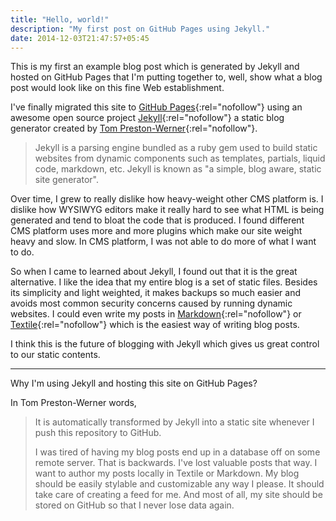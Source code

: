 ```yaml
---
title: "Hello, world!"
description: "My first post on GitHub Pages using Jekyll."
date: 2014-12-03T21:47:57+05:45
---
```


This is my first an example blog post which is generated by Jekyll and hosted on GitHub Pages that I'm putting together to, well, show what a blog post would look like on this fine Web establishment.

I've finally migrated this site to [GitHub Pages](http://pages.github.com){:rel="nofollow"} using an awesome open source project [Jekyll](http://jekyllrb.com){:rel="nofollow"} a static blog generator created by [Tom Preston-Werner](http://github.com/mojombo){:rel="nofollow"}.

> Jekyll is a parsing engine bundled as a ruby gem used to build static websites from dynamic components such as templates, partials, liquid code, markdown, etc. Jekyll is known as "a simple, blog aware, static site generator".

Over time, I grew to really dislike how heavy-weight other CMS platform is. I dislike how WYSIWYG editors make it really hard to see what HTML is being generated and tend to bloat the code that is produced. I found different CMS platform uses more and more plugins which make our site weight heavy and slow. In CMS platform, I was not able to do more of what I want to do.

So when I came to learned about Jekyll, I found out that it is the great alternative. I like the idea that my entire blog is a set of static files. Besides its simplicity and light weighted, it makes backups so much easier and avoids most common security concerns caused by running dynamic websites. I could even write my posts in [Markdown](http://en.wikipedia.org/wiki/Markdown){:rel="nofollow"} or [Textile](<http://en.wikipedia.org/wiki/Textile_(markup_language)>){:rel="nofollow"} which is the easiest way of writing blog posts.

I think this is the future of blogging with Jekyll which gives us great control to our static contents.

---

Why I'm using Jekyll and hosting this site on GitHub Pages?

In Tom Preston-Werner words,

> It is automatically transformed by Jekyll into a static site whenever I push this repository to GitHub.
>
> I was tired of having my blog posts end up in a database off on some remote server. That is backwards. I've lost valuable posts that way. I want to author my posts locally in Textile or Markdown. My blog should be easily stylable and customizable any way I please. It should take care of creating a feed for me. And most of all, my site should be stored on GitHub so that I never lose data again.
